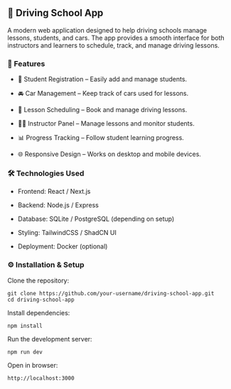 ## 🚗 Driving School App

A modern web application designed to help driving schools manage lessons, students, and cars. The app provides a smooth interface for both instructors and learners to schedule, track, and manage driving lessons.

### 📌 Features

- 📝 Student Registration – Easily add and manage students.

- 🚘 Car Management – Keep track of cars used for lessons.

- 📅 Lesson Scheduling – Book and manage driving lessons.

- 👨‍🏫 Instructor Panel – Manage lessons and monitor students.

- 📊 Progress Tracking – Follow student learning progress.

- 🌐 Responsive Design – Works on desktop and mobile devices.

### 🛠️ Technologies Used

- Frontend: React / Next.js

- Backend: Node.js / Express

- Database: SQLite / PostgreSQL (depending on setup)

- Styling: TailwindCSS / ShadCN UI

- Deployment: Docker (optional)

### ⚙️ Installation & Setup

Clone the repository:
```
git clone https://github.com/your-username/driving-school-app.git
cd driving-school-app

```
Install dependencies:
```
npm install

```
Run the development server:
```
npm run dev

```
Open in browser:
```
http://localhost:3000
```
